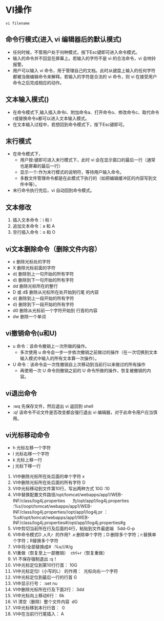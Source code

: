 # VI操作
`vi filename`
## 命令行模式(进入 vi 编辑器后的默认模式)
- 任何时候，不管用户处于何种模式，按下Esc键即可进入命令模式。
- 输入的命令并不回显在屏幕上。若输入的字符不是 vi 的合法命令，vi 会响铃报警。
- 用户可以输入 vi 命令，用于管理自己的文档。此时从键盘上输入的任何字符都被当做编辑命令来解释。若输入的字符是合法的 vi 命令，则 vi 在接受用户命令之后完成相应的动作。

## 文本输入模式()
- 在命令模式下,输入插入命令i、附加命令a、打开命令o、修改命令c、取代命令r或替换命令s都可以进入文本输入模式。
- 在文本输入过程中，若想回到命令模式下，按下Esc键即可。

## 末行模式
- 在命令模式下，
  - 用户按:键即可进入末行模式下，此时 vi 会在显示窗口的最后一行（通常也是屏幕的最后一行）
  - 显示一个:作为末行模式的说明符，等待用户输入命令。
  - 多数文件管理命令都是在此模式下执行的（如把编辑缓冲区的内容写到文件中等）。
- 末行命令执行完后，vi 自动回到命令模式。

## 文本修改
1. 插入文本命令：i 和 I
2. 追加文本命令：a 和 A
3. 空行插入命令：o 和 O

## vi文本删除命令（删除文件内容）

- x	删除光标处的字符	
- X	删除光标前面的字符	
- d(	删除到上一句开始的所有字符
- d)	删除到下一句开始的所有字符
- dd	删除光标所在的整行	
- D 或 d$	删除从光标所在处开始到行尾 的内容	
- d{	删除到上一段开始的所有字符
- d}	删除到下一段开始的所有字符
- d0	删除从光标前一个字符开始到 行首的内容	
- dw	删除一个单词

## vi撤销命令(u和U)
- u 命令：该命令撤销上一次所做的操作。
  - 多次使用 u 命令会一步一步依次撤销之前做过的操作（在一次切换到文本输入模式中输入的所有文本算一次操作）。
- U 命令：该命令会一次性撤销自上次移动到当前行以来做过的所有操作
  - 再使用一次 U 命令则撤销之前的 U 命令所做的操作，恢复被撤销的内容。
  
## vi退出命令
- :wq 先保存文件，然后退出 vi 返回到 shell
- :q! 该命令不论文件是否改变都会强行退出 vi 编辑器，对于此命令用户应当慎用。

## vi光标移动命令
- h	光标左移一个字符	
- l	光标右移一个字符
- k	光标上移一行
- j	光标下移一行	

1. VI中删除光标所在处后面的单个字符
x
2. VI中删除光标所在处后面的所有字符
D
3. VI中光标移动到文件第10行，写出两种方式
10G  :10
4. VI中替换配置文件路径/opt/tomcat/webapps/app1/WEB-INF/class/log4j.properties 
    为/opt/app1/log4j.properties
:%s/\/oopt\/tomcat\/webapps\/app1\/WEB-INF\/class\/log4j.properties/\/opt\/app1\/log4j.pr
：%s#/opt/tomcat/webapps/app1/WEB-INF/class/log4j.properties#/opt/app1/log4j.properties#g
5. VI中剪切当前所在行及后面的4行，粘贴到文件最底端
  5dd-G-p
6. VI中命令模式D ,x,R,r  的作用?
.x:删除单个字符；D:删除多个字符；r:替换单个字符；R替换多个字符
7. VI中将/全部替换成# 
:%s/\//#/g      
8. VI重做（恢复至上一部撤销） 
ctrl+r（恢复重做）
9. VI 不保存强制退出
:q！
10. VI中光标定位到第10行行首：
10G
11. VI中光标定位l（小写的L） 的作用： 
光标向右一个字符 
12. VI中光标定位到最后一行的行首
G  
13. VI中显示行号：
:set nu   
14. VI中删除光标所在行及下面2行：
3dd  
15. VI中光标向上移动6行：
6k 
16. VI 清空（删除）整个文件内容 
dG
17. VI中光标移到本行行首： 
0 
18. VI中在当前行行尾插入：
A
   